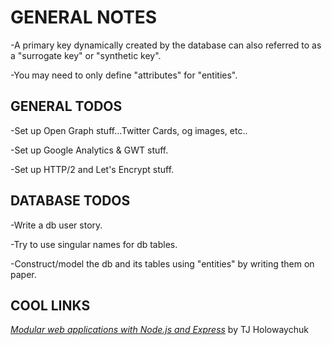 # GENERAL NOTES

-A primary key dynamically created by the database can also referred to as a "surrogate key" or "synthetic key".

-You may need to only define "attributes" for "entities".


## GENERAL TODOS
-Set up Open Graph stuff...Twitter Cards, og images, etc..

-Set up Google Analytics & GWT stuff.

-Set up HTTP/2 and Let's Encrypt stuff.


## DATABASE TODOS
-Write a db user story.

-Try to use singular names for db tables.

-Construct/model the db and its tables using "entities" by writing them on paper.

## COOL LINKS
[*Modular web applications with Node.js and Express*](https://www.google.com/url?sa=t&rct=j&q=&esrc=s&source=web&cd=1&cad=rja&uact=8&ved=0ahUKEwiiiYfdt-fQAhVW2GMKHUL3DF8QtwIIHTAA&url=https%3A%2F%2Fvimeo.com%2F56166857&usg=AFQjCNHZrjzTKs66pJrd21vHRdetmwAe6A&sig2=Wp8ZRKkCmw1XwpIlMjN0jQ) by TJ Holowaychuk
